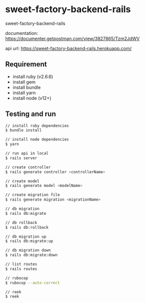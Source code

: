 # sweet-factory-backend-rails

sweet-factory-backend-rails

documentation: <https://documenter.getpostman.com/view/3827865/Tzm2JdWV>

api url: <https://sweet-factory-backend-rails.herokuapp.com/>

## Requirement

- install ruby (v2.6.6)
- install gem
- install bundle
- install yarn
- install node (v12+)

## Testing and run

```zsh
// install ruby dependencies
$ bundle install

// install node dependencies
$ yarn

// run api in local
$ rails server

// create controller
$ rails generate controller <controllerName>

// create model
$ rails generate model <modelName>

// create migration file
$ rails generate migration <migrationName>

// db migration
$ rails db:migrate

// db rollback
$ rails db:rollback

// db migration up
$ rails db:migrate:up

// db migration down
$ rails db:migrate:down

// list routes
$ rails routes

// rubocop
$ rubocop --auto-correct

// reek
$ reek
```